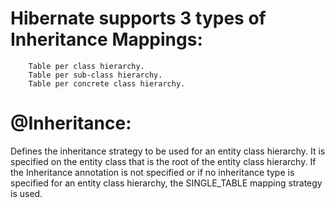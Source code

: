 # Hibernate supports 3 types of Inheritance Mappings:
        Table per class hierarchy.
        Table per sub-class hierarchy.
        Table per concrete class hierarchy.

# @Inheritance:
Defines the inheritance strategy to be used for an entity class hierarchy.
        It is specified on the entity class that is the root of the entity class hierarchy.
        If the Inheritance annotation is not specified or if no inheritance type is specified for an entity class hierarchy,
        the SINGLE_TABLE mapping strategy is used.
